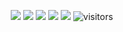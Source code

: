 <!---
- 👋 Hi, I’m @EzioY
- 👀 I’m interested in ...
- 🌱 I’m currently learning ...
- 💞️ I’m looking to collaborate on ...
- 📫 How to reach me ...
--->

<!---
EzioY/EzioY is a ✨ special ✨ repository because its `README.md` (this file) appears on your GitHub profile.
You can click the Preview link to take a look at your changes.
--->

<!--   my-icons -->
<p align="center">
    <a href="https://github.com/EzioY/EzioY"><img src="https://img.shields.io/badge/status-updating-brightgreen.svg"></a>
    <a href="https://github.com/java/"><img src="https://img.shields.io/badge/Java-17-FF1493.svg"></a>
    <a href="https://github.com/EzioY/EzioY/graphs/contributors"><img src="https://img.shields.io/github/contributors/EzioY/EzioY?color=blue"></a>
    <a href="https://github.com/EzioY/EzioY/stargazers"><img src="https://img.shields.io/github/stars/EzioY/EzioY.svg?logo=github"></a>
    <a href="https://github.com/EzioY/EzioY/network/members"><img src="https://img.shields.io/github/forks/EzioY/EzioY?color=blue&logo=github"></a>
    <img src="https://visitor-badge.laobi.icu/badge?page_id=EzioY.EzioY" alt="visitors"/>   
</p>

